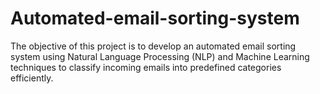 # Automated-email-sorting-system
The objective of this project is to develop an automated email sorting system using Natural Language Processing (NLP) and Machine Learning techniques to classify incoming emails into predefined categories efficiently.

